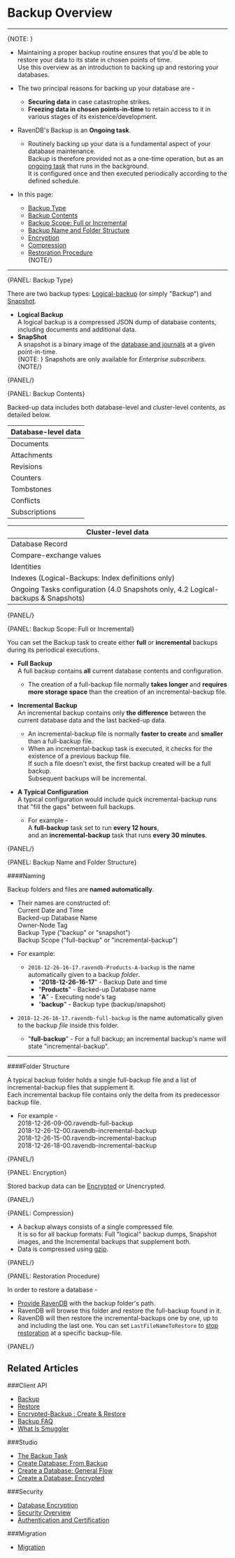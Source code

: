 ﻿# Backup Overview
---

{NOTE: }

* Maintaining a proper backup routine ensures that you'd be able to restore your data to its state in chosen points of time.  
  Use this overview as an introduction to backing up and restoring your databases.  

* The two principal reasons for backing up your database are -  
   * **Securing data** in case catastrophe strikes.  
   * **Freezing data in chosen points-in-time** to retain access to it in various stages of its existence/development.  

* RavenDB's Backup is an **Ongoing task**.  
   * Routinely backing up your data is a fundamental aspect of your database maintenance.  
     Backup is therefore provided not as a one-time operation, but as an [ongoing task](../../studio/database/tasks/ongoing-tasks/general-info) that runs in the background.  
     It is configured once and then executed periodically according to the defined schedule.  

* In this page:  
  * [Backup Type](../../server/ongoing-tasks/backup-overview#backup-type)  
  * [Backup Contents](../../server/ongoing-tasks/backup-overview#backup-contents)  
  * [Backup Scope: Full or Incremental](../../server/ongoing-tasks/backup-overview#backup-scope:-full-or-incremental)  
  * [Backup Name and Folder Structure](../../server/ongoing-tasks/backup-overview#backup-name-and-folder-structure)  
  * [Encryption](../../server/ongoing-tasks/backup-overview#encryption)  
  * [Compression](../../server/ongoing-tasks/backup-overview#compression)  
  * [Restoration Procedure](../../server/ongoing-tasks/backup-overview#restoration-procedure)  
{NOTE/}

---

{PANEL: Backup Type}

There are two backup types: [Logical-backup](../../client-api/operations/maintenance/backup/backup#logical-backup) (or simply "Backup") and [Snapshot](../../client-api/operations/maintenance/backup/backup#snapshot).  

* **Logical Backup**  
  A logical backup is a compressed JSON dump of database contents, including documents and additional data.  
* **SnapShot**  
  A snapshot is a binary image of the [database and journals](../../server/storage/directory-structure#storage--directory-structure) at a given point-in-time.  
  {NOTE: }
  Snapshots are only available for _Enterprise subscribers_.  
  {NOTE/}

{PANEL/}

{PANEL: Backup Contents}

Backed-up data includes both database-level and cluster-level contents, as detailed below.  

| Database-level data |
| ----|
| Documents |
| Attachments |
| Revisions |
| Counters |
| Tombstones |
| Conflicts |
| Subscriptions |

| Cluster-level data|
|---- |
| Database Record |
| Compare-exchange values |
| Identities |
| Indexes (Logical-Backups: Index definitions only) |
| Ongoing Tasks configuration (4.0 Snapshots only, 4.2 Logical-backups & Snapshots) |

{PANEL/}

{PANEL: Backup Scope: Full or Incremental}

You can set the Backup task to create either **full** or **incremental** backups during its periodical executions.  

* **Full Backup**  
  A full backup contains **all** current database contents and configuration.  
  * The creation of a full-backup file normally **takes longer** and **requires more storage space** than the creation of an incremental-backup file.  

* **Incremental Backup**  
  An incremental backup contains only **the difference** between the current database data and the last backed-up data.  
  * An incremental-backup file is normally **faster to create** and **smaller** than a full-backup file.  
  * When an incremental-backup task is executed, it checks for the existence of a previous backup file.  
    If such a file doesn't exist, the first backup created will be a full backup.  
    Subsequent backups will be incremental.  

* **A Typical Configuration**  
  A typical configuration would include quick incremental-backup runs that "fill the gaps" between full backups.  
  * For example -  
    A **full-backup** task set to run **every 12 hours**,  
    and an **incremental-backup** task that runs **every 30 minutes**.  

{PANEL/}

{PANEL: Backup Name and Folder Structure}

####Naming

Backup folders and files are **named automatically**.  

* Their names are constructed of:  
  Current Date and Time  
  Backed-up Database Name  
  Owner-Node Tag  
  Backup Type ("backup" or "snapshot")  
  Backup Scope ("full-backup" or "incremental-backup")  

* For example:  
  * `2018-12-26-16-17.ravendb-Products-A-backup` is the name automatically given to a backup _folder_.  
     * "**2018-12-26-16-17**" - Backup Date and time  
     * "**Products**" - Backed-up Database name  
     * "**A**" - Executing node's tag  
     * "**backup**" - Backup type (backup/snapshot)  
 * `2018-12-26-16-17.ravendb-full-backup` is the name automatically given to the backup _file_ inside this folder.  
     * "**full-backup**" - For a full backup; an incremental backup's name will state "incremental-backup".  

---

####Folder Structure

A typical backup folder holds a single full-backup file and a list of incremental-backup files that supplement it.  
Each incremental backup file contains only the delta from its predecessor backup file.

* For example -  
  2018-12-26-09-00.ravendb-full-backup  
  2018-12-26-12-00.ravendb-incremental-backup  
  2018-12-26-15-00.ravendb-incremental-backup  
  2018-12-26-18-00.ravendb-incremental-backup  

{PANEL/}

{PANEL: Encryption}

Stored backup data can be [Encrypted](../../client-api/operations/maintenance/backup/encrypted-backup) or Unencrypted.  

{PANEL/}

{PANEL: Compression}

* A backup always consists of a single compressed file.  
  It is so for all backup formats: Full "logical" backup dumps, Snapshot images, and the Incremental backups that supplement both.  
* Data is compressed using [gzip](https://www.gzip.org/).  

{PANEL/}

{PANEL: Restoration Procedure}

In order to restore a database - 

* [Provide RavenDB](../../client-api/operations/maintenance/backup/restore#restoring-a-database:-configuration-and-execution) 
  with the backup folder's path.
* RavenDB will browse this folder and restore the full-backup found in it.  
* RavenDB will then restore the incremental-backups one by one, up to and including the last one.
  You can set `LastFileNameToRestore` to 
  [stop restoration](../../client-api/operations/maintenance/backup/restore#optional-settings) 
  at a specific backup-file.


{PANEL/}

## Related Articles  
###Client API  
- [Backup](../../client-api/operations/maintenance/backup/backup)  
- [Restore](../../client-api/operations/maintenance/backup/restore)  
- [Encrypted-Backup : Create & Restore](../../client-api/operations/maintenance/backup/encrypted-backup)  
- [Backup FAQ](../../client-api/operations/maintenance/backup/faq)  
- [What Is Smuggler](../../client-api/smuggler/what-is-smuggler)  

###Studio  
- [The Backup Task](../../studio/database/tasks/backup-task)  
- [Create Database: From Backup](../../studio/server/databases/create-new-database/from-backup)  
- [Create a Database: General Flow](../../studio/server/databases/create-new-database/general-flow)  
- [Create a Database: Encrypted](../../studio/server/databases/create-new-database/encrypted)  

###Security  
- [Database Encryption](../../server/security/encryption/database-encryption)  
- [Security Overview](../../server/security/overview)  
- [Authentication and Certification](../../server/security/authentication/certificate-configuration)  

###Migration  
- [Migration](../../migration/server/data-migration)   
